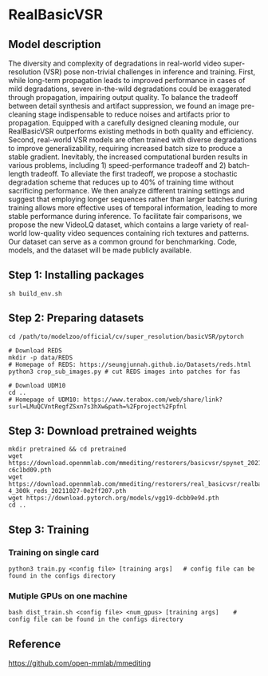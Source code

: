 # RealBasicVSR

## Model description

The diversity and complexity of degradations in real-world video super-resolution (VSR) pose non-trivial challenges in inference and training. First, while long-term propagation leads to improved performance in cases of mild degradations, severe in-the-wild degradations could be exaggerated through propagation, impairing output quality. To balance the tradeoff between detail synthesis and artifact suppression, we found an image pre-cleaning stage indispensable to reduce noises and artifacts prior to propagation. Equipped with a carefully designed cleaning module, our RealBasicVSR outperforms existing methods in both quality and efficiency. Second, real-world VSR models are often trained with diverse degradations to improve generalizability, requiring increased batch size to produce a stable gradient. Inevitably, the increased computational burden results in various problems, including 1) speed-performance tradeoff and 2) batch-length tradeoff. To alleviate the first tradeoff, we propose a stochastic degradation scheme that reduces up to 40% of training time without sacrificing performance. We then analyze different training settings and suggest that employing longer sequences rather than larger batches during training allows more effective uses of temporal information, leading to more stable performance during inference. To facilitate fair comparisons, we propose the new VideoLQ dataset, which contains a large variety of real-world low-quality video sequences containing rich textures and patterns. Our dataset can serve as a common ground for benchmarking. Code, models, and the dataset will be made publicly available.


## Step 1: Installing packages

```shell
sh build_env.sh
```

## Step 2: Preparing datasets

```shell
cd /path/to/modelzoo/official/cv/super_resolution/basicVSR/pytorch

# Download REDS
mkdir -p data/REDS
# Homepage of REDS: https://seungjunnah.github.io/Datasets/reds.html
python3 crop_sub_images.py # cut REDS images into patches for fas

# Download UDM10
cd ..
# Homepage of UDM10: https://www.terabox.com/web/share/link?surl=LMuQCVntRegfZSxn7s3hXw&path=%2Fproject%2Fpfnl
```
## Step 3: Download pretrained weights

```shell
mkdir pretrained && cd pretrained
wget https://download.openmmlab.com/mmediting/restorers/basicvsr/spynet_20210409-c6c1bd09.pth
wget https://download.openmmlab.com/mmediting/restorers/real_basicvsr/realbasicvsr_wogan_c64b20_2x30x8_lr1e-4_300k_reds_20211027-0e2ff207.pth
wget https://download.pytorch.org/models/vgg19-dcbb9e9d.pth
cd ..
```

## Step 3: Training

### Training on single card
```shell
python3 train.py <config file> [training args]   # config file can be found in the configs directory
```

### Mutiple GPUs on one machine
```shell
bash dist_train.sh <config file> <num_gpus> [training args]    # config file can be found in the configs directory 
```

## Reference
https://github.com/open-mmlab/mmediting
